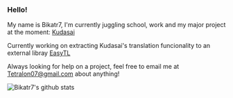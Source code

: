 ### Hello!

My name is Bikatr7, I'm currently juggling school, work and my major project at the moment: [Kudasai](https://github.com/Bikatr7/Kudasai)

Currently working on extracting Kudasai's translation funcionality to an external libray [EasyTL](https://github.com/Bikatr7/EasyTL)

Always looking for help on a project, feel free to email me at [Tetralon07@gmail.com](mailto:Tetralon07@gmail.com) about anything!

![Bikatr7's github stats](https://bad-apple-github-readme.vercel.app/api?show_bg=1&username=Bikatr7)
